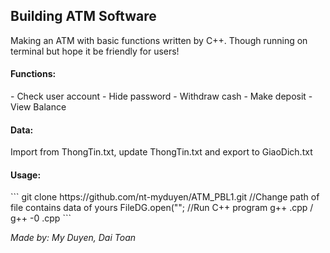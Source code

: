 <h2>Building ATM Software</h2>

Making an ATM with basic functions written by C++.
Though running on terminal but hope it be friendly for users!

<h4>Functions: </h4>
- Check user account
- Hide password
- Withdraw cash
- Make deposit
- View Balance

<h4>Data: </h4>
Import from ThongTin.txt, update ThongTin.txt and export to GiaoDich.txt

<h4>Usage: </h4>
```
git clone https://github.com/nt-myduyen/ATM_PBL1.git
//Change path of file contains data of yours
FileDG.open("<path>";
//Run C++ program
g++ <filename>.cpp  /  g++ -0 <filename>.cpp
```

<i>Made by: My Duyen, Dai Toan </i>
